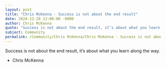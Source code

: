 ```yaml
---
layout: post
title: "Chris McKenna - Success is not about the end result"
date: 2024-12-28 12:00:00 -0000
author: Chris McKenna
quote: "Success is not about the end result, it’s about what you learn along the way."
subject: Community
permalink: /Community/Chris McKenna/Chris McKenna - Success is not about the end result
---
```


Success is not about the end result, it’s about what you learn along the way.

- Chris McKenna
